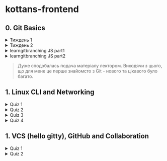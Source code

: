 # kottans-frontend

## 0. Git Basics
<details close>
<summary>Тиждень 1</summary>
![This is an image](Git Basics\Introduction_to_Git_and_GitHub_week1.jpg)
</details>

<details close>
<summary>Тиждень 2</summary>
![This is an image]()

</details>
<details close>
<summary>learngitbranching JS part1</summary>
![This is an image](Git Basics\learngitbranching_js_part1.jpg)
</details>

<details close>
<summary>learngitbranching JS part2</summary>
![This is an image](Git Basics\learngitbranching_js_part2.jpg)
</details>



> Дуже сподобалась подача матеріалу лектором.
> Виходячи з цього, що для мене це перше знайомсто з Git - нового та цікавого було багато.

## 1. Linux CLI and Networking

<details close>
<summary>Quiz 1</summary>
![This is an image](Linux_Survival\Linux_survival_quiz1.jpg)

</details>

<details close>
<summary>Quiz 2</summary>
![This is an image](Linux_Survival\Linux_survival_quiz2.jpg)
</details>

<details close>
<summary>Quiz 3</summary>
![This is an image](Linux_Survival\Linux_survival_quiz3.jpg)
</details>

<details close>
<summary>Quiz 4</summary>
![This is an image](Linux_Survival\Linux_survival_quiz4.jpg)
</details>

## 1. VCS (hello gitty), GitHub and Collaboration

<details close>
<summary>Quiz 1</summary>
![This is an image]()

</details>

<details close>
<summary>Quiz 2</summary>
![This is an image]()
</details>
